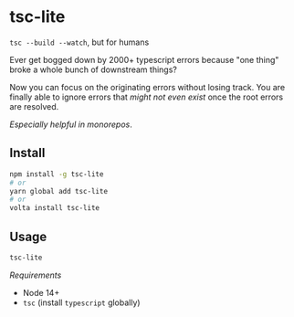 # tsc-lite

`tsc --build --watch`, but for humans

Ever get bogged down by 2000+ typescript errors because "one thing" broke
a whole bunch of downstream things?

Now you can focus on the originating errors without losing track.
You are finally able to ignore errors that _might not even exist_ once the root
errors are resolved.

_Especially helpful in monorepos_.

## Install

```bash
npm install -g tsc-lite
# or
yarn global add tsc-lite
# or
volta install tsc-lite
```

## Usage

```bash
tsc-lite
```

_Requirements_
* Node 14+
* `tsc` (install `typescript` globally)


